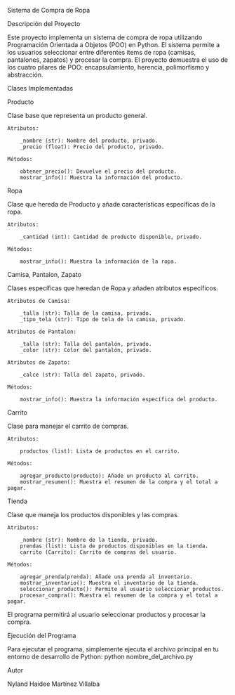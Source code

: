 Sistema de Compra de Ropa

Descripción del Proyecto

Este proyecto implementa un sistema de compra de ropa utilizando Programación Orientada a Objetos (POO) en Python. El sistema permite a los usuarios seleccionar entre diferentes ítems de ropa (camisas, pantalones, zapatos) y procesar la compra. El proyecto demuestra el uso de los cuatro pilares de POO: encapsulamiento, herencia, polimorfismo y abstracción.

Clases Implementadas

Producto

Clase base que representa un producto general.

    Atributos:

        _nombre (str): Nombre del producto, privado.
        _precio (float): Precio del producto, privado.

    Métodos:

        obtener_precio(): Devuelve el precio del producto.
        mostrar_info(): Muestra la información del producto.

Ropa

Clase que hereda de Producto y añade características específicas de la ropa.

    Atributos:

        _cantidad (int): Cantidad de producto disponible, privado.

    Métodos:

        mostrar_info(): Muestra la información de la ropa.

Camisa, Pantalon, Zapato

Clases específicas que heredan de Ropa y añaden atributos específicos.

    Atributos de Camisa:

        _talla (str): Talla de la camisa, privado.
        _tipo_tela (str): Tipo de tela de la camisa, privado.

    Atributos de Pantalon:

        _talla (str): Talla del pantalón, privado.
        _color (str): Color del pantalón, privado.

    Atributos de Zapato:

        _calce (str): Talla del zapato, privado.

    Métodos:

        mostrar_info(): Muestra la información específica del producto.

Carrito

Clase para manejar el carrito de compras.

    Atributos:

        productos (list): Lista de productos en el carrito.

    Métodos:

        agregar_producto(producto): Añade un producto al carrito.
        mostrar_resumen(): Muestra el resumen de la compra y el total a pagar.

Tienda

Clase que maneja los productos disponibles y las compras.

    Atributos:

        _nombre (str): Nombre de la tienda, privado.
        prendas (list): Lista de productos disponibles en la tienda.
        carrito (Carrito): Carrito de compras del usuario.

    Métodos:

        agregar_prenda(prenda): Añade una prenda al inventario.
        mostrar_inventario(): Muestra el inventario de la tienda.
        seleccionar_producto(): Permite al usuario seleccionar productos.
        procesar_compra(): Muestra el resumen de la compra y el total a pagar.

El programa permitirá al usuario seleccionar productos y procesar la compra.

Ejecución del Programa

Para ejecutar el programa, simplemente ejecuta el archivo principal en tu entorno de desarrollo de Python:
python nombre_del_archivo.py

Autor

Nyland Haidee Martínez Villalba